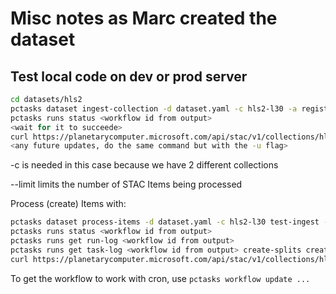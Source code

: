 # Misc notes as Marc created the dataset

## Test local code on dev or prod server

```bash
cd datasets/hls2
pctasks dataset ingest-collection -d dataset.yaml -c hls2-l30 -a registry pccomponents --submit
pctasks runs status <workflow id from output>
<wait for it to succeede>
curl https://planetarycomputer.microsoft.com/api/stac/v1/collections/hls2-l30
<any future updates, do the same command but with the -u flag>
```

-c is needed in this case because we have 2 different collections

--limit limits the number of STAC Items being processed

Process (create) Items with:

```bash
pctasks dataset process-items -d dataset.yaml -c hls2-l30 test-ingest -a registry pccomponents.azurecr.io --limit 1 --submit
pctasks runs status <workflow id from output>
pctasks runs get run-log <workflow id from output>
pctasks runs get task-log <workflow id from output> create-splits create-splits -p 0
curl https://planetarycomputer.microsoft.com/api/stac/v1/collections/hls2-l30/items
```

To get the workflow to work with cron, use `pctasks workflow update ...`
